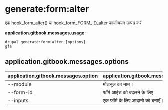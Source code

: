 # generate:form:alter
एक hook_form_alter() या hook_form_FORM_ID_alter कार्यान्वयन उत्पन्न करें

**application.gitbook.messages.usage:**
```
drupal generate:form:alter [options]
gfa
```

## application.gitbook.messages.options
application.gitbook.messages.option | application.gitbook.messages.details
-------|-------------
--module | मोड्यूल का नाम।
--form-id | फॉर्म आईड को बदलने के लिए
--inputs | एक फॉर्म के लिए आदानो को बनाएँ।
